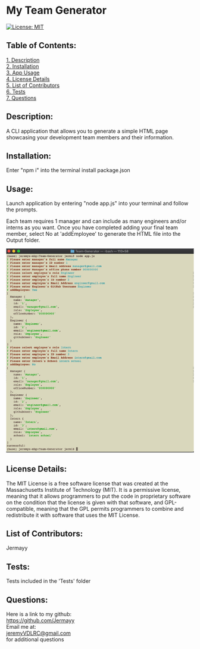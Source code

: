 # My Team Generator 
[![License: MIT](https://img.shields.io/badge/License-MIT-yellow.svg)](https://opensource.org/licenses/MIT)  
 ## Table of Contents:  
[1. Description](#Description)  
[2. Installation](#Installation)  
[3. App Usage](#Usage)  
[4. License Details](#License-Details)  
[5. List of Contributors](#List-of-Contributors)  
[6. Tests](#Tests)  
[7. Questions](#Questions)  
## Description:
A CLI application that allows you to generate a simple HTML page showcasing your development team members and their information.
## Installation:
Enter "npm i" into the terminal install package.json
## Usage:
Launch application by entering "node app.js" into your terminal and follow the prompts.

Each team requires 1 manager and can include as many engineers and/or interns as you want. Once you have completed adding your final team member, select No at 
'addEmployee' to generate the HTML file into the Output folder.

![](/Screenshots/terminal_screenshot.png)

## License Details:  

 The MIT License is a free software license that was created at the Massachusetts Institute of Technology (MIT). It is a permissive license, meaning that it allows programmers to put the code in proprietary software on the condition that the license is given with that software, and GPL-compatible, meaning that the GPL permits programmers to combine and redistribute it with software that uses the MIT License.  
  
 
## List of Contributors: 
Jermayy
 
## Tests: 
Tests included in the 'Tests' folder
## Questions:
 Here is a link to my github:  
https://github.com/Jermayy  
 Email me at:  
jeremyVDLRC@gmail.com  
for additional questions
